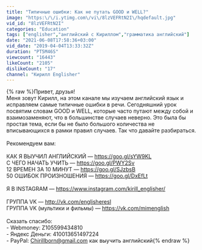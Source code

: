 ```yaml
---
title: "Типичные ошибки: Как не путать GOOD и WELL?"
image: "https:\/\/i.ytimg.com\/vi\/8lzVEFRtN2I\/hqdefault.jpg"
vid_id: "8lzVEFRtN2I"
categories: "Education"
tags: ["englisher","английский с Кириллом","грамматика английский"]
date: "2021-06-08T17:58:36+03:00"
vid_date: "2019-04-04T13:33:32Z"
duration: "PT5M46S"
viewcount: "16443"
likeCount: "2105"
dislikeCount: "17"
channel: "Кирилл Englisher"
---
```

{% raw %}Привет, друзья!<br />Меня зовут Кирилл, на этом канале мы изучаем английский язык и исправляем самые типичные ошибки в речи. Сегодняшний урок посвятим словам GOOD и WELL, которые часто путают между собой и взаимозаменяют, что в большинстве случаев неверно. Это была бы простая тема, если бы не было большого количества не вписывающихся в рамки правил случаев. Так что давайте разбираться.<br /><br />Рекомендуем вам:<br /><br />КАК Я ВЫУЧИЛ АНГЛИЙСКИЙ — <a rel="nofollow" target="blank" href="https://goo.gl/sYW9KL">https://goo.gl/sYW9KL</a><br />С ЧЕГО НАЧАТЬ УЧИТЬ — <a rel="nofollow" target="blank" href="https://goo.gl/PWY2Sv">https://goo.gl/PWY2Sv</a><br />12 ВРЕМЕН ЗА 10 МИНУТ — <a rel="nofollow" target="blank" href="https://goo.gl/SJzbsB">https://goo.gl/SJzbsB</a><br />50 ОШИБОК ПРОИЗНОШЕНИЯ — <a rel="nofollow" target="blank" href="https://goo.gl/DxEfLt">https://goo.gl/DxEfLt</a><br /><br />Я В INSTAGRAM — <a rel="nofollow" target="blank" href="https://www.instagram.com/kirill_englisher/">https://www.instagram.com/kirill_englisher/</a><br /><br />ГРУППА VK — <a rel="nofollow" target="blank" href="http://vk.com/englisheresl">http://vk.com/englisheresl</a><br />ГРУППА VK (мультики и фильмы) — <a rel="nofollow" target="blank" href="https://vk.com/mimenglish">https://vk.com/mimenglish</a><br /><br />Сказать спасибо:<br />- Webmoney: Z105599434810  <br />- Яндекс Деньги: 410013651497224<br />- PayPal: Chirillborn@gmail.com как выучить английский{% endraw %}
